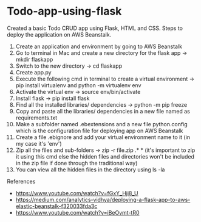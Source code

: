 # Todo-app-using-flask
Created a basic Todo CRUD app using Flask, HTML and CSS.
Steps to deploy the application on AWS Beanstalk. 
1. Create an application and environment by going to AWS Beanstalk
2. Go to terminal in Mac and create a new directory for the flask app -> mkdir flaskapp
3. Switch to the new directory -> cd flaskapp
4. Create app.py
5. Execute the following cmd in terminal to create a virtual environment -> pip install virtualenv and python -m virtualenv env
6. Activate the virtual env -> source env/bin/activate
7. Install flask -> pip install flask
8. Find all the installed libraries/ dependencies -> python -m pip freeze
9. Copy and paste all the libraries/ dependencies in a new file named as requirements.txt
10. Make a subfolder named .ebextensions and a new file python.config which is the configuration file for deploying app on AWS Beanstalk
11. Create a file .ebignore and add your virtual environment name to it (in my case it's 'env')
12. Zip all the files and sub-folders ->  zip -r file.zip \.* * (it's important to zip it using this cmd else the hidden files and directories won't be included in the zip file if done through the traditional way)
13. You can view all the hidden files in the directory using ls -la

References
- https://www.youtube.com/watch?v=fGxY_Hji8_U
- https://medium.com/analytics-vidhya/deploying-a-flask-app-to-aws-elastic-beanstalk-f320033fda3c
- https://www.youtube.com/watch?v=iBeOvmt-tR0
